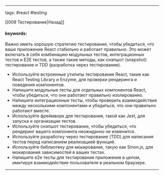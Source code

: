 ____

tags: #react #testing 

[[009 Тестирование|Назад]]

#### keywords:

Важно иметь хорошую стратегию тестирования, чтобы убедиться, что ваше приложение React стабильно и работает правильно. Это может включать в себя комбинацию модульных тестов, интеграционных тестов и E2E тестов, а также такие методы, как снэпшот (snapshot) тестирование и TDD (разработка через тестирование).

- Используйте встроенные утилиты тестирования React, такие как React Testing Library и Enzyme, для проверки рендеринга и поведения компонентов.
- Напишите модульные тесты для отдельных компонентов React, чтобы убедиться, что они работают правильно изолированно.
- Напишите интеграционные тесты, чтобы проверить взаимодействие между несколькими компонентами и убедиться, что они правильно работают вместе.
- Используйте фреймворк для тестирования, такой как Jest, для запуска и организации тестов.
- Используйте снэпшот тестирование, чтобы убедиться, что рендеринг вашего компонента неожиданно не изменится.
- Используйте разработку через тестирование (TDD) для написания тестов перед написанием реализацией функций.
- Используйте библиотеку для мокирования, такую как Sinon.js, для мокирования зависимостей в ваших тестах.
- Напишите e2e тесты для тестирования приложения в целом, имитируя взаимодействие пользователя в реальном браузере.
_____

